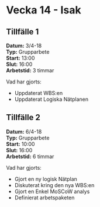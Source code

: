 # Vecka 14 - Isak

## Tillfälle 1  
**Datum:** 	3/4-18  
**Typ:** 	Grupparbete  
**Start:**	13:00  
**Slut:**	16:00  
**Arbetstid:**  3 timmar  

Vad har gjorts:  
- Uppdaterat WBS:en
- Uppdaterat Logiska Nätplanen

## Tillfälle 2  
**Datum:** 	6/4-18  
**Typ:** 	Grupparbete  
**Start:**	10:00  
**Slut:**	16:00  
**Arbetstid:**	6 timmar  

Vad har gjorts:  
- Gjort en ny logisk Nätplan
- Diskuterat kring den nya WBS:en
- Gjort en Enkel MoSCoW analys
- Definierat arbetspaketen
